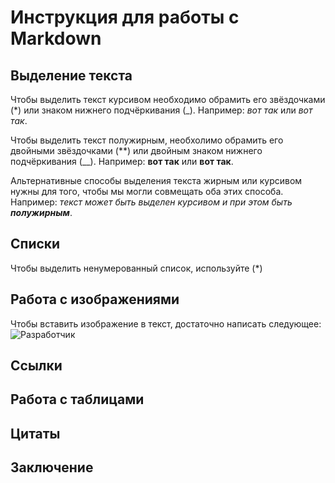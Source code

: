 # Инструкция для работы с Markdown

## Выделение текста

Чтобы выделить текст курсивом необходимо обрамить его звёздочками (*) или знаком нижнего подчёркивания (_). Например: *вот так* или _вот так_.

Чтобы выделить текст полужирным, необхолимо обрамить его двойными звёздочками (**) или двойным знаком нижнего подчёркивания (__). Например: **вот так** или __вот так__.

Альтернативные способы выделения текста жирным или курсивом нужны для того, чтобы мы могли совмещать оба этих способа. Например: _текст может быть выделен курсивом и при этом быть **полужирным**_.

## Списки
Чтобы выделить ненумерованный список, используйте (*)
## Работа с изображениями

Чтобы вставить изображение в текст, достаточно написать следующее: ![Разработчик](it.jpg)

## Ссылки

## Работа с таблицами

## Цитаты

## Заключение